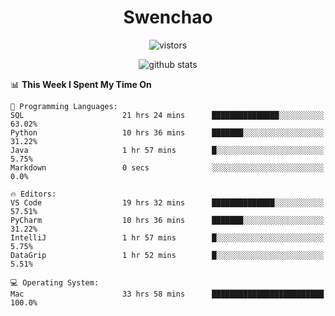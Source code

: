 <h1 align="center">Swenchao</h3>

<p align="center">
  <img src="https://visitor-badge.glitch.me/badge?page_id=Swenchao" alt="vistors" />
</p>

<p align="center">
  <img src="https://github-readme-stats.vercel.app/api?username=Swenchao&count_private=true&show_icons=true&theme=vue-dark&hide_title=true" alt="github stats" />
</p>

<!--START_SECTION:waka-->
📊 **This Week I Spent My Time On** 

```text
💬 Programming Languages: 
SQL                      21 hrs 24 mins      ███████████████░░░░░░░░░░   63.02% 
Python                   10 hrs 36 mins      ███████░░░░░░░░░░░░░░░░░░   31.22% 
Java                     1 hr 57 mins        █░░░░░░░░░░░░░░░░░░░░░░░░   5.75% 
Markdown                 0 secs              ░░░░░░░░░░░░░░░░░░░░░░░░░   0.0%

🔥 Editors: 
VS Code                  19 hrs 32 mins      ██████████████░░░░░░░░░░░   57.51% 
PyCharm                  10 hrs 36 mins      ███████░░░░░░░░░░░░░░░░░░   31.22% 
IntelliJ                 1 hr 57 mins        █░░░░░░░░░░░░░░░░░░░░░░░░   5.75% 
DataGrip                 1 hr 52 mins        █░░░░░░░░░░░░░░░░░░░░░░░░   5.51%

💻 Operating System: 
Mac                      33 hrs 58 mins      █████████████████████████   100.0%

```


<!--END_SECTION:waka-->

